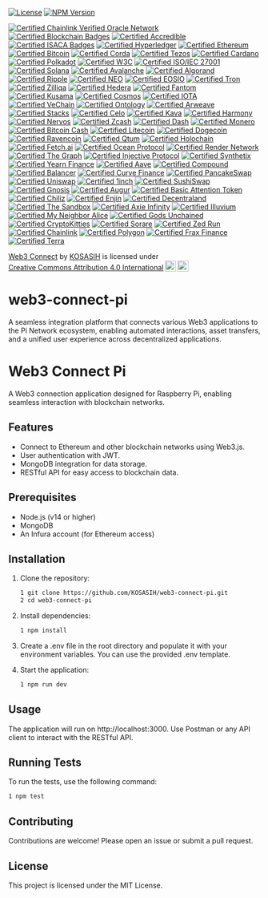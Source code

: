 [![License](https://img.shields.io/badge/license-MIT-brightgreen.svg?style=for-the-badge)](https://opensource.org/licenses/MIT)
[![NPM Version](https://img.shields.io/npm/v/your-package-name.svg?style=for-the-badge)](https://www.npmjs.com/package/your-package-name)

[![Certified Chainlink Verified Oracle Network](https://img.shields.io/badge/Chainlink-Certified%20Oracle%20Network-3498DB?style=for-the-badge&logo=chainlink&logoColor=white)](https://chain.link/)
[![Certified Blockchain Badges](https://img.shields.io/badge/Blockchain%20Badges-Certified%20Digital%20Credentials-4CAF50?style=for-the-badge)](https://www.blockchainbadges.com/)
[![Certified Accredible](https://img.shields.io/badge/Accredible-Certified%20Digital%20Credentials-FF9800?style=for-the-badge)](https://www.accredible.com/)
[![Certified ISACA Badges](https://img.shields.io/badge/ISACA-Certified%20Open%20Badges-0072C6?style=for-the-badge)](https://www.isaca.org/credentialing/credentialing-badges)
[![Certified Hyperledger](https://img.shields.io/badge/Hyperledger-Certified%20Project-00BFFF?style=for-the-badge&logo=hyperledger&logoColor=white)](https://www.hyperledger.org/)
[![Certified Ethereum](https://img.shields.io/badge/Ethereum-Certified%20Blockchain-3C3C3D?style=for-the-badge&logo=ethereum&logoColor=white)](https://ethereum.org/)
[![Certified Bitcoin](https://img.shields.io/badge/Bitcoin-Certified%20Cryptocurrency-F7931A?style=for-the-badge&logo=bitcoin&logoColor=white)](https://bitcoin.org/)
[![Certified Corda](https://img.shields.io/badge/Corda-Certified%20Blockchain-00A3E0?style=for-the-badge&logo=corda&logoColor=white)](https://www.corda.net/)
[![Certified Tezos](https://img.shields.io/badge/Tezos-Certified%20Blockchain-000000?style=for-the-badge&logo=tezos&logoColor=white)](https://tezos.com/)
[![Certified Cardano](https://img.shields.io/badge/Cardano-Certified%20Blockchain-3CCBDA?style=for-the-badge&logo=cardano&logoColor=white)](https://www.cardano.org/)
[![Certified Polkadot](https://img.shields.io/badge/Polkadot-Certified%20Blockchain-EC4C3D?style=for-the-badge&logo=polkadot&logoColor=white)](https://polkadot.network/)
[![Certified W3C](https://img.shields.io/badge/W3C-Certified%20Standards-005A8B?style=for-the-badge&logo=w3c&logoColor=white)](https://www.w3.org/)
[![Certified ISO/IEC 27001](https://img.shields.io/badge/ISO/IEC%2027001-Certified%20Information%20Security-FFCC00?style=for-the-badge)](https://www.iso.org/isoiec-27001-information-security.html)
[![Certified Solana](https://img.shields.io/badge/Solana-Certified%20Blockchain-65B3F0?style=for-the-badge&logo=solana&logoColor=white)](https://solana.com/)
[![Certified Avalanche](https://img.shields.io/badge/Avalanche-Certified%20Blockchain-EB5757?style=for-the-badge&logo=avalanche&logoColor=white)](https://www.avax.network/)
[![Certified Algorand](https://img.shields.io/badge/Algorand-Certified%20Blockchain-00A3E0?style=for-the-badge&logo=algorand&logoColor=white)](https://www.algorand.com/)
[![Certified Ripple](https://img.shields.io/badge/Ripple-Certified%20Blockchain-00A8E0?style=for-the-badge&logo=ripple&logoColor=white)](https://ripple.com/)
[![Certified NEO](https://img.shields.io/badge/NEO-Certified%20Blockchain-00BFFF?style=for-the-badge&logo=neo&logoColor=white)](https://neo.org/)
[![Certified EOSIO](https://img.shields.io/badge/EOSIO-Certified%20Blockchain-00B4D8?style=for-the-badge&logo=eos&logoColor=white)](https://eos.io/)
[![Certified Tron](https://img.shields.io/badge/Tron-Certified%20Blockchain-FF6A00?style=for-the-badge&logo=tron&logoColor=white)](https://tron.network/)
[![Certified Zilliqa](https://img.shields.io/badge/Zilliqa-Certified%20Blockchain-1C1C1C?style=for-the-badge&logo=zilliqa&logoColor=white)](https://zilliqa.com/)
[![Certified Hedera](https://img.shields.io/badge/Hedera-Certified%20Blockchain-00B2A9?style=for-the-badge&logo=hedera&logoColor=white)](https://www.hedera.com/)
[![Certified Fantom](https://img.shields.io/badge/Fantom-Certified%20Blockchain-1B1F24?style=for-the-badge&logo=fantom&logoColor=white)](https://fantom.foundation/)
[![Certified Kusama](https://img.shields.io/badge/Kusama-Certified%20Blockchain-6C6C6C?style=for-the-badge&logo=kusama&logoColor=white)](https://kusama.network/)
[![Certified Cosmos](https://img.shields.io/badge/Cosmos-Certified%20Blockchain-2B2D42?style=for-the-badge&logo=cosmos&logoColor=white)](https://cosmos.network/)
[![Certified IOTA](https://img.shields.io/badge/IOTA-Certified%20Blockchain-4B8BBE?style=for-the-badge&logo=iota&logoColor=white)](https://www.iota.org/)
[![Certified VeChain](https://img.shields.io/badge/VeChain-Certified%20Blockchain-4B4B4B?style=for-the-badge&logo=vechain&logoColor=white)](https://www.vechain.org/)
[![Certified Ontology](https://img.shields.io/badge/Ontology-Certified%20Blockchain-00A3E0?style=for-the-badge&logo=ontology&logoColor=white)](https://ont.io/)
[![Certified Arweave](https://img.shields.io/badge/Arweave-Certified%20Blockchain-4B8BBE?style=for-the-badge&logo=arweave&logoColor=white)](https://www.arweave.org/)
[![Certified Stacks](https://img.shields.io/badge/Stacks-Certified%20Blockchain-3D3D3D?style=for-the-badge&logo=stacks&logoColor=white)](https://www.stacks.co/)
[![Certified Celo](https://img.shields.io/badge/Celo-Certified%20Blockchain-00BFAE?style=for-the-badge&logo=celo&logoColor=white)](https://celo.org/)
[![Certified Kava](https://img.shields.io/badge/Kava-Certified%20Blockchain-4B8BBE?style=for-the-badge&logo=kava&logoColor=white)](https://www.kava.io/)
[![Certified Harmony](https://img.shields.io/badge/Harmony-Certified%20Blockchain-2D6BFF?style=for-the-badge&logo=harmony&logoColor=white)](https://www.harmony.one/)
[![Certified Nervos](https://img.shields.io/badge/Nervos-Certified%20Blockchain-FF4B00?style=for-the-badge&logo=nervos&logoColor=white)](https://www.nervos.org/)
[![Certified Zcash](https://img.shields.io/badge/Zcash-Certified%20Cryptocurrency-EC8C00?style=for-the-badge&logo=zcash&logoColor=white)](https://z.cash/)
[![Certified Dash](https://img.shields.io/badge/Dash-Certified%20Cryptocurrency-00BFFF?style=for-the-badge&logo=dash&logoColor=white)](https://www.dash.org/)
[![Certified Monero](https://img.shields.io/badge/Monero-Certified%20Cryptocurrency-FF6600?style=for-the-badge&logo=monero&logoColor=white)](https://www.getmonero.org/)
[![Certified Bitcoin Cash](https://img.shields.io/badge/Bitcoin%20Cash-Certified%20Cryptocurrency-8CC51F?style=for-the-badge&logo=bitcoin&logoColor=white)](https://www.bitcoincash.org/)
[![Certified Litecoin](https://img.shields.io/badge/Litecoin-Certified%20Cryptocurrency-4C4C4C?style=for-the-badge&logo=litecoin&logoColor=white)](https://litecoin.com/)
[![Certified Dogecoin](https://img.shields.io/badge/Dogecoin-Certified%20Cryptocurrency-C2A83D?style=for-the-badge&logo=dogecoin&logoColor=white)](https://dogecoin.com/)
[![Certified Ravencoin](https://img.shields.io/badge/Ravencoin-Certified%20Cryptocurrency-8B0000?style=for-the-badge&logo=ravencoin&logoColor=white)](https://ravencoin.org/)
[![Certified Qtum](https://img.shields.io/badge/Qtum-Certified%20Blockchain-00BFFF?style=for-the-badge&logo=qtum&logoColor=white)](https://qtum.org/)
[![Certified Holochain](https://img.shields.io/badge/Holochain-Certified%20Blockchain-FF4B00?style=for-the-badge&logo=holochain&logoColor=white)](https://holochain.org/)
[![Certified Fetch.ai](https://img.shields.io/badge/Fetch.ai-Certified%20Blockchain-00BFFF?style=for-the-badge&logo=fetch-ai&logoColor=white)](https://fetch.ai/)
[![Certified Ocean Protocol](https://img.shields.io/badge/Ocean%20Protocol-Certified%20Blockchain-0072B8?style=for-the-badge&logo=oceanprotocol&logoColor=white)](https://oceanprotocol.com/)
[![Certified Render Network](https://img.shields.io/badge/Render%20Network-Certified%20Blockchain-FF3D00?style=for-the-badge&logo=render&logoColor=white)](https://render.com/)
[![Certified The Graph](https://img.shields.io/badge/The%20Graph-Certified%20Blockchain-00BFFF?style=for-the-badge&logo=thegraph&logoColor=white)](https://thegraph.com/)
[![Certified Injective Protocol](https://img.shields.io/badge/Injective%20Protocol-Certified%20Blockchain-4B8BBE?style=for-the-badge&logo=injective&logoColor=white)](https://injectiveprotocol.com/)
[![Certified Synthetix](https://img.shields.io/badge/Synthetix-Certified%20Blockchain-00BFFF?style=for-the-badge&logo=synthetix&logoColor=white)](https://synthetix.io/)
[![Certified Yearn Finance](https://img.shields.io/badge/Yearn%20Finance-Certified%20Blockchain-FFD700?style=for-the-badge&logo=yearn&logoColor=white)](https://yearn.finance/)
[![Certified Aave](https://img.shields.io/badge/Aave-Certified%20Blockchain-3A3A3A?style=for-the-badge&logo=aave&logoColor=white)](https://aave.com/)
[![Certified Compound](https://img.shields.io/badge/Compound-Certified%20Blockchain-00BFFF?style=for-the-badge&logo=compound&logoColor=white)](https://compound.finance/)
[![Certified Balancer](https://img.shields.io/badge/Balancer-Certified%20Blockchain-FF007A?style=for-the-badge&logo=balancer&logoColor=white)](https://balancer.finance/)
[![Certified Curve Finance](https://img.shields.io/badge/Curve%20Finance-Certified%20Blockchain-00BFFF?style=for-the-badge&logo=curve&logoColor=white)](https://curve.fi/)
[![Certified PancakeSwap](https://img.shields.io/badge/PancakeSwap-Certified%20Blockchain-FEBB00?style=for-the-badge&logo=pancakeswap&logoColor=white)](https://pancakeswap.finance/)
[![Certified Uniswap](https://img.shields.io/badge/Uniswap-Certified%20Blockchain-FF007A?style=for-the-badge&logo=uniswap&logoColor=white)](https://uniswap.org/)
[![Certified 1inch](https://img.shields.io/badge/1inch-Certified%20Blockchain-00BFFF?style=for-the-badge&logo=1inch&logoColor=white)](https://1inch.io/)
[![Certified SushiSwap](https://img.shields.io/badge/SushiSwap-Certified%20Blockchain-FF007A?style=for-the-badge&logo=sushi&logoColor=white)](https://sushi.com/)
[![Certified Gnosis](https://img.shields.io/badge/Gnosis-Certified%20Blockchain-00BFFF?style=for-the-badge&logo=gnosis&logoColor=white)](https://gnosis.io/)
[![Certified Augur](https://img.shields.io/badge/Augur-Certified%20Blockchain-FF007A?style=for-the-badge&logo=augur&logoColor=white)](https://augur.net/)
[![Certified Basic Attention Token](https://img.shields.io/badge/Basic%20Attention%20Token-Certified%20Blockchain-FF6F20?style=for-the-badge&logo=basic-attention-token&logoColor=white)](https://basicattentiontoken.org/)
[![Certified Chiliz](https://img.shields.io/badge/Chiliz-Certified%20Blockchain-00A3E0?style=for-the-badge&logo=chiliz&logoColor=white)](https://chiliz.com/)
[![Certified Enjin](https://img.shields.io/badge/Enjin-Certified%20Blockchain-00BFFF?style=for-the-badge&logo=enjin&logoColor=white)](https://enjin.io/)
[![Certified Decentraland](https://img.shields.io/badge/Decentraland-Certified%20Blockchain-4B8BBE?style=for-the-badge&logo=decentraland&logoColor=white)](https://decentraland.org/)
[![Certified The Sandbox](https://img.shields.io/badge/The%20Sandbox-Certified%20Blockchain-00BFFF?style=for-the-badge&logo=sandbox&logoColor=white)](https://www.sandbox.game/)
[![Certified Axie Infinity](https://img.shields.io/badge/Axie%20Infinity-Certified%20Blockchain-00BFFF?style=for-the-badge&logo=axie-infinity&logoColor=white)](https://axieinfinity.com/)
[![Certified Illuvium](https://img.shields.io/badge/Illuvium-Certified%20Blockchain-00BFFF?style=for-the-badge&logo=illuvium&logoColor=white)](https://illuvium.io/)
[![Certified My Neighbor Alice](https://img.shields.io/badge/My%20Neighbor%20Alice-Certified%20Blockchain-FF6F20?style=for-the-badge&logo=my-neighbor-alice&logoColor=white)](https://myneighboralice.com/)
[![Certified Gods Unchained](https://img.shields.io/badge/Gods%20Unchained-Certified%20Blockchain-FF6F20?style=for-the-badge&logo=gods-unchained&logoColor=white)](https://godsunchained.com/)
[![Certified CryptoKitties](https://img.shields.io/badge/CryptoKitties-Certified%20Blockchain-00BFFF?style=for-the-badge&logo=cryptokitties&logoColor=white)](https://www.cryptokitties.co/)
[![Certified Sorare](https://img.shields.io/badge/Sorare-Certified%20Blockchain-00BFFF?style=for-the-badge&logo=sorare&logoColor=white)](https://sorare.com/)
[![Certified Zed Run](https://img.shields.io/badge/Zed%20Run-Certified%20Blockchain-FF6F20?style=for-the-badge&logo=zed-run&logoColor=white)](https://zed.run/)
[![Certified Chainlink](https://img.shields.io/badge/Chainlink-Certified%20Blockchain-00BFFF?style=for-the-badge&logo=chainlink&logoColor=white)](https://chain.link/)
[![Certified Polygon](https://img.shields.io/badge/Polygon-Certified%20Blockchain-8C3DFF?style=for-the-badge&logo=polygon&logoColor=white)](https://polygon.technology/)
[![Certified Frax Finance](https://img.shields.io/badge/Frax%20Finance-Certified%20Blockchain-00BFFF?style=for-the-badge&logo=frax&logoColor=white)](https://frax.finance/)
[![Certified Terra](https://img.shields.io/badge/Terra-Certified%20Blockchain-00BFFF?style=for-the-badge&logo=terra&logoColor=white)](https://terra.money/)

<p xmlns:cc="http://creativecommons.org/ns#" xmlns:dct="http://purl.org/dc/terms/"><a property="dct:title" rel="cc:attributionURL" href="https://github.com/KOSASIH/web3-connect-pi">Web3 Connect</a> by <a rel="cc:attributionURL dct:creator" property="cc:attributionName" href="https://www.linkedin.com/in/kosasih-81b46b5a">KOSASIH</a> is licensed under <a href="https://creativecommons.org/licenses/by/4.0/?ref=chooser-v1" target="_blank" rel="license noopener noreferrer" style="display:inline-block;">Creative Commons Attribution 4.0 International<img style="height:22px!important;margin-left:3px;vertical-align:text-bottom;" src="https://mirrors.creativecommons.org/presskit/icons/cc.svg?ref=chooser-v1" alt=""><img style="height:22px!important;margin-left:3px;vertical-align:text-bottom;" src="https://mirrors.creativecommons.org/presskit/icons/by.svg?ref=chooser-v1" alt=""></a></p>

# web3-connect-pi
A seamless integration platform that connects various Web3 applications to the Pi Network ecosystem, enabling automated interactions, asset transfers, and a unified user experience across decentralized applications.

# Web3 Connect Pi

A Web3 connection application designed for Raspberry Pi, enabling seamless interaction with blockchain networks.

## Features

- Connect to Ethereum and other blockchain networks using Web3.js.
- User authentication with JWT.
- MongoDB integration for data storage.
- RESTful API for easy access to blockchain data.

## Prerequisites

- Node.js (v14 or higher)
- MongoDB
- An Infura account (for Ethereum access)

## Installation

1. Clone the repository:

   ```bash
   1 git clone https://github.com/KOSASIH/web3-connect-pi.git
   2 cd web3-connect-pi
   ```

2. Install dependencies:

   ```bash
   1 npm install
   ```
   
3. Create a .env file in the root directory and populate it with your environment variables. You can use the provided .env template.

4. Start the application:

   ```bash
   1 npm run dev
   ```
   
## Usage
The application will run on http://localhost:3000.
Use Postman or any API client to interact with the RESTful API.

## Running Tests
To run the tests, use the following command:

   ```bash
   1 npm test
   ```

## Contributing
Contributions are welcome! Please open an issue or submit a pull request.

## License
This project is licensed under the MIT License.
